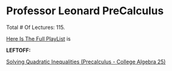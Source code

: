 # Professor Leonard PreCalculus

Total # Of Lectures: 115.

[Here Is The Full PlayList](https://www.youtube.com/playlist?list=PLDesaqWTN6ESsmwELdrzhcGiRhk5DjwLP)
is

**LEFTOFF:**

[Solving Quadratic Inequalities (Precalculus - College Algebra 25)](https://www.youtube.com/watch?v=qd41nGPHbMU)
